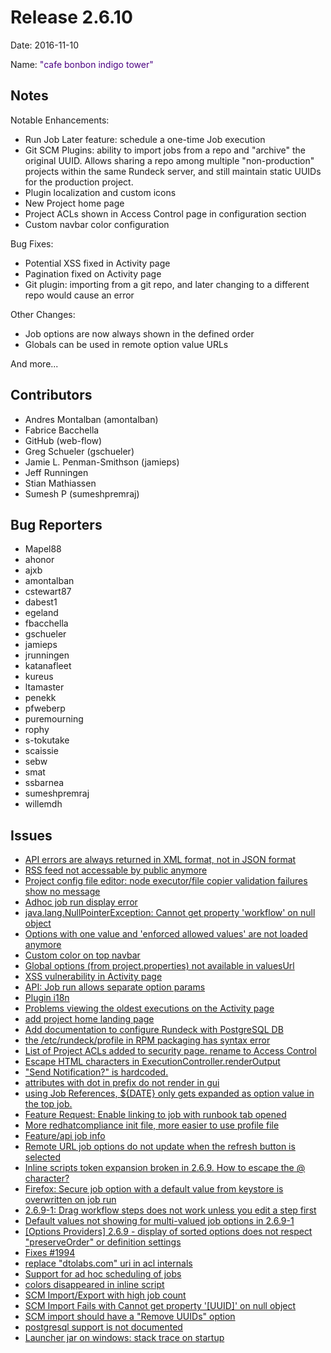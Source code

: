 Release 2.6.10
===========

Date: 2016-11-10

Name: <span style="color: indigo"><span class="glyphicon glyphicon-tower"></span> "cafe bonbon indigo tower"</span>

## Notes

Notable Enhancements:

* Run Job Later feature: schedule a one-time Job execution
* Git SCM Plugins: ability to import jobs from a repo and "archive" the original UUID. Allows sharing a repo among multiple "non-production" projects within the same Rundeck server, and still maintain static UUIDs for the production project.
* Plugin localization and custom icons
* New Project home page
* Project ACLs shown in Access Control page in configuration section
* Custom navbar color configuration

Bug Fixes:

* Potential XSS fixed in Activity page
* Pagination fixed on Activity page
* Git plugin: importing from a git repo, and later changing to a different repo would cause an error

Other Changes:

* Job options are now always shown in the defined order
* Globals can be used in remote option value URLs

And more...

## Contributors

* Andres Montalban (amontalban)
* Fabrice Bacchella
* GitHub (web-flow)
* Greg Schueler (gschueler)
* Jamie L. Penman-Smithson (jamieps)
* Jeff Runningen
* Stian Mathiassen
* Sumesh P (sumeshpremraj)

## Bug Reporters

* Mapel88
* ahonor
* ajxb
* amontalban
* cstewart87
* dabest1
* egeland
* fbacchella
* gschueler
* jamieps
* jrunningen
* katanafleet
* kureus
* ltamaster
* penekk
* pfweberp
* puremourning
* rophy
* s-tokutake
* scaissie
* sebw
* smat
* ssbarnea
* sumeshpremraj
* willemdh

## Issues

* [API errors are always returned in XML format, not in JSON format](https://github.com/rundeck/rundeck/issues/2151)
* [RSS feed not accessable by public anymore](https://github.com/rundeck/rundeck/issues/2150)
* [Project config file editor: node executor/file copier validation failures show no message](https://github.com/rundeck/rundeck/issues/2144)
* [Adhoc job run display error](https://github.com/rundeck/rundeck/issues/2136)
* [java.lang.NullPointerException: Cannot get property 'workflow' on null object](https://github.com/rundeck/rundeck/issues/2134)
* [Options with one value and 'enforced allowed values' are not loaded anymore](https://github.com/rundeck/rundeck/issues/2131)
* [Custom color on top navbar](https://github.com/rundeck/rundeck/pull/2130)
* [Global options (from project.properties) not available in valuesUrl](https://github.com/rundeck/rundeck/issues/2125)
* [XSS vulnerability in Activity page](https://github.com/rundeck/rundeck/issues/2123)
* [API: Job run allows separate option params](https://github.com/rundeck/rundeck/pull/2121)
* [Plugin i18n](https://github.com/rundeck/rundeck/pull/2111)
* [Problems viewing the oldest executions on the Activity page ](https://github.com/rundeck/rundeck/issues/2097)
* [add project home landing page](https://github.com/rundeck/rundeck/pull/2093)
* [Add documentation to configure Rundeck with PostgreSQL DB](https://github.com/rundeck/rundeck/pull/2090)
* [the /etc/rundeck/profile in RPM packaging has syntax error](https://github.com/rundeck/rundeck/issues/2089)
* [List of Project ACLs added to security page.  rename to Access Control](https://github.com/rundeck/rundeck/pull/2079)
* [Escape HTML characters in ExecutionController.renderOutput](https://github.com/rundeck/rundeck/pull/2068)
* ["Send Notification?" is hardcoded.](https://github.com/rundeck/rundeck/issues/2042)
* [attributes with dot in prefix do not render in gui](https://github.com/rundeck/rundeck/issues/2040)
* [using Job References, ${DATE} only gets expanded as option value in the top job.](https://github.com/rundeck/rundeck/issues/2039)
* [Feature Request: Enable linking to job with runbook tab opened](https://github.com/rundeck/rundeck/issues/2036)
* [More redhatcompliance init file, more easier to use profile file](https://github.com/rundeck/rundeck/pull/2030)
* [Feature/api job info](https://github.com/rundeck/rundeck/pull/2025)
* [Remote URL job options do not update when the refresh button is selected](https://github.com/rundeck/rundeck/issues/2024)
* [Inline scripts token expansion broken in 2.6.9. How to escape the @ character?](https://github.com/rundeck/rundeck/issues/2021)
* [Firefox: Secure job option with a default value from keystore is overwritten on job run](https://github.com/rundeck/rundeck/issues/2015)
* [2.6.9-1: Drag workflow steps does not work unless you edit a step first](https://github.com/rundeck/rundeck/issues/2004)
* [Default values not showing for multi-valued job options in 2.6.9-1](https://github.com/rundeck/rundeck/issues/2002)
* [\[Options Providers\] 2.6.9 - display of sorted options does not respect "preserveOrder" or definition settings](https://github.com/rundeck/rundeck/issues/1998)
* [Fixes #1994](https://github.com/rundeck/rundeck/pull/1995)
* [replace "dtolabs.com" uri in acl internals](https://github.com/rundeck/rundeck/pull/1992)
* [Support for ad hoc scheduling of jobs](https://github.com/rundeck/rundeck/pull/1987)
* [colors disappeared in inline script](https://github.com/rundeck/rundeck/issues/1983)
* [SCM Import/Export with high job count](https://github.com/rundeck/rundeck/issues/1982)
* [SCM Import Fails with Cannot get property '\[UUID\]' on null object](https://github.com/rundeck/rundeck/issues/1970)
* [SCM import should have a "Remove UUIDs" option](https://github.com/rundeck/rundeck/issues/1503)
* [postgresql support is not documented](https://github.com/rundeck/rundeck/issues/1405)
* [Launcher jar on windows: stack trace on startup](https://github.com/rundeck/rundeck/issues/1326)